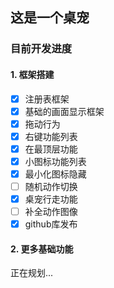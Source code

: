 ## 这是一个桌宠
### 目前开发进度
#### 1. 框架搭建
- [x] 注册表框架
- [x] 基础的画面显示框架  
- [x] 拖动行为  
- [x] 右键功能列表  
- [x] 在最顶层功能  
- [x] 小图标功能列表  
- [x] 最小化图标隐藏  
- [ ] 随机动作切换  
- [x] 桌宠行走功能  
- [ ] 补全动作图像  
- [x] github库发布  
#### 2. 更多基础功能
正在规划...